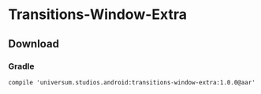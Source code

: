 Transitions-Window-Extra
===============

## Download ##

### Gradle ###

    compile 'universum.studios.android:transitions-window-extra:1.0.0@aar'
